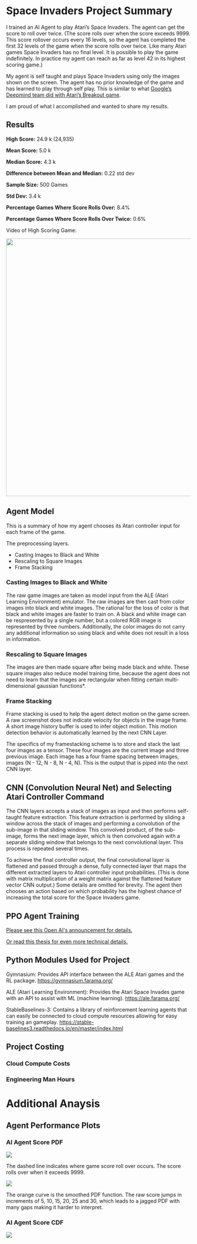 # Space Invaders Project Summary

I trained an AI Agent to play Atari’s Space Invaders.  The agent can get the score to roll over twice.  (The score rolls over when the score exceeds 9999.  This score rollover occurs every 16 levels, so the agent has completed the first 32 levels of the game when the score rolls over twice.  Like many Atari games Space Invaders has no final level.  It is possible to play the game indefinitely.  In practice my agent can reach as far as level 42 in its highest scoring game.)

My agent is self taught and plays Space Invaders using only the images shown on the screen.  The agent has no prior knowledge of the game and has learned to play through self play.  This is similar to what [Google’s Deepmind team did with Atari’s Breakout game](https://youtu.be/V1eYniJ0Rnk?si=MxJzxsX09T2sNEiW).

I am proud of what I accomplished and wanted to share my results.


## Results 

**High Score:** 24.9 k  (24,935)  

**Mean Score:** 5.0 k

**Median Score:** 4.3 k

**Difference between Mean and Median:** 0.22 std dev

**Sample Size:** 500 Games 

**Std Dev:**   3.4 k

**Percentage Games Where Score Rolls Over:** 8.4%

**Percentage Games Where Score Rolls Over Twice:** 0.6%


 
Video of High Scoring Game:

<img src="space_invaders_ppo__score_24935.gif" width="700" height="700"/>


## Agent Model 

This is a summary of how my agent chooses its Atari controller input for each frame of the game.

The preprocessing layers.  
- Casting Images to Black and White
- Rescaling to Square Images
- Frame Stacking

### Casting Images to Black and White
The raw game images are taken as model input from the ALE (Atari Learning Environment) emulator.  The raw images are then cast from color images into black and white images.  The rational for the loss of color is that black and white images are faster to train on.  A black and white image can be respresented by a single number, but a colored RGB image is represented by three numbers.  Additionally, the color images do not carry any additional information so using black and white does not result in a loss in information.  

### Rescaling to Square Images
The images are then made square after being made black and white.  These square images also reduce model training time, because the agent does not need to learn that the images are rectangular when fitting certain multi-dimensional gaussian functions*.  

### Frame Stacking
Frame stacking is used to help the agent detect motion on the game screen.  A raw screenshot does not indicate velocity for objects in the image frame.  A short image history buffer is used to infer object motion.   This motion detection behavior is automatically learned by the next CNN Layer.  

The specifics of my framestacking scheme is to store and stack the last four images as a tensor.  These four images are the current image and three previous image.  Each image has a four frame spacing between images, images (N - 12, N - 8, N - 4, N).  This is the output that is piped into the next CNN layer.


## CNN (Convolution Neural Net) and Selecting Atari Controller Command 

The CNN layers accepts a stack of images as input and then performs self-taught feature extraction.  This feature extraction is performed by sliding a window across the stack of images and performing a convolution of the sub-image in that sliding window.  This convolved product, of the sub-image, forms the next image layer, which is then convolved again with a separate sliding window that belongs to the next convolutional layer.  This process is repeated several times.  

To achieve the final controller output, the final convolutional layer is flattened and passed through a dense, fully connected layer that maps the different extracted layers to Atari controller input probabilities.  (This is done with matrix multiplication of a weight matrix against the flattened feature vector CNN output.)  Some details are omitted for brevity.  The agent then chooses an action based on which probability has the highest chance of increasing the total score for the Space Invaders game.

## PPO Agent Training

[Please see this Open AI's announcement for details.](https://openai.com/index/openai-baselines-ppo/)

[Or read this thesis for even more technical details.](https://fse.studenttheses.ub.rug.nl/25709/1/mAI_2021_BickD.pdf)

## Python Modules Used for Project

Gymnasium: Provides API interface between the ALE Atari games and the RL package.
https://gymnasium.farama.org/

ALE (Atari Learning Environment): Provides the Atari Space Invades game with an API to assist with ML (machine learning).
https://ale.farama.org/

StableBaselines-3: Contains a library of reinforcement learning agents that can easily be connected to cloud compute resources allowing for easy training an gameplay.
https://stable-baselines3.readthedocs.io/en/master/index.html


## Project Costing

### Cloud Compute Costs

### Engineering Man Hours


# Additional Anaysis

## Agent Performance Plots

### AI Agent Score PDF
![](./readmeImgs/sortedRewards_gameScore_vs_gameCount.png)

The dashed line indicates where game score roll over occurs.  The score rolls over when it exceeds 9999.

![](./readmeImgs/scoringPdf_wSmoothing.png)

The orange curve is the smoothed PDF function.  The raw score jumps in increments of 5, 10, 15, 20, 25 and 30, which leads to a jagged PDF with many gaps making it harder to interpret.

### AI Agent Score CDF
![](readmeImgs/cdfScore.png)



